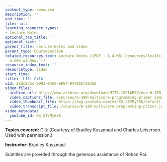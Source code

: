 ```yaml
---
content_type: resource
description: ''
end_time: ''
file: null
learning_resource_types:
- Lecture Notes
optional_tab_title: ''
optional_text: ''
parent_title: Lecture Notes and Video
parent_type: CourseSection
related_resources_text: Lecture Notes ([PDF - 1.4 MB](resources/lec15cilk "Open in
  a new window."))
resource_index_text: ''
resourcetype: Video
start_time: ''
title: 'L15: Cilk'
uid: 2edc2cbc-9083-e459-e08f-8478bb72036d
video_files:
  archive_url: http://www.archive.org/download/MIT6.189IAP07/ocw-6.189-iap07-lec15_300k.mp4
  video_captions_file: /courses/6-189-multicore-programming-primer-january-iap-2007/0dad3f623fb25cf096a22c4830a55310_X3_SfVMyE3k.vtt
  video_thumbnail_file: https://img.youtube.com/vi/X3_SfVMyE3k/default.jpg
  video_transcript_file: /courses/6-189-multicore-programming-primer-january-iap-2007/2410516361a8bb9b91ca43135977bb16_X3_SfVMyE3k.pdf
video_metadata:
  youtube_id: X3_SfVMyE3k
---
```


**Topics covered:** Cilk (Courtesy of Bradley Kuszmaul and Charles Leiserson. Used with permission.)

**Instructor:** Bradley Kuszmaul

Subtitles are provided through the generous assistance of Rohan Pai.
